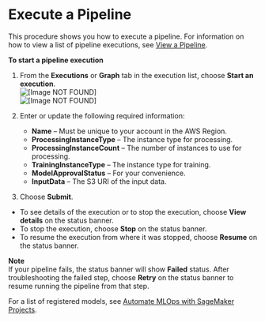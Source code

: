 # Execute a Pipeline<a name="pipelines-studio-execute"></a>

This procedure shows you how to execute a pipeline\. For information on how to view a list of pipeline executions, see [View a Pipeline](pipelines-studio-list-pipelines.md)\.

**To start a pipeline execution**

1. From the **Executions** or **Graph** tab in the execution list, choose **Start an execution**\.  
![\[Image NOT FOUND\]](http://docs.aws.amazon.com/sagemaker/latest/dg/images/yosemite/execution-list.png)  
![\[Image NOT FOUND\]](http://docs.aws.amazon.com/sagemaker/latest/dg/images/yosemite/execution-start.png)

1. Enter or update the following required information:
   + **Name** – Must be unique to your account in the AWS Region\.
   + **ProcessingInstanceType** – The instance type for processing\.
   + **ProcessingInstanceCount** – The number of instances to use for processing\.
   + **TrainingInstanceType** – The instance type for training\.
   + **ModelApprovalStatus** – For your convenience\.
   + **InputData** – The S3 URI of the input data\.

1. Choose **Submit**\.
+ To see details of the execution or to stop the execution, choose **View details** on the status banner\.
+ To stop the execution, choose **Stop** on the status banner\.
+ To resume the execution from where it was stopped, choose **Resume** on the status banner\.

**Note**  
If your pipeline fails, the status banner will show **Failed** status\. After troubleshooting the failed step, choose **Retry** on the status banner to resume running the pipeline from that step\.

For a list of registered models, see [Automate MLOps with SageMaker Projects](sagemaker-projects.md)\.